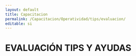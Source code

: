```yaml
---
layout: default
title: Capacitacion
permalink: /Capacitacion/Operatividad/tips/evaluacion/
editable: si
---
```


# EVALUACIÓN TIPS Y AYUDAS





